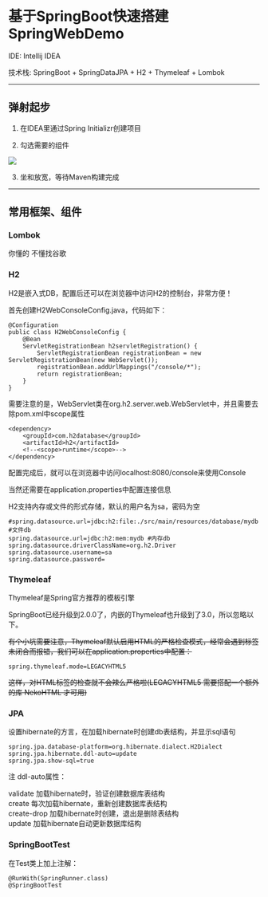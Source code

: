 # 基于SpringBoot快速搭建SpringWebDemo

IDE: Intellij IDEA

技术栈: SpringBoot + SpringDataJPA + H2 + Thymeleaf + Lombok

---

## 弹射起步

1. 在IDEA里通过Spring Initializr创建项目

2. 勾选需要的组件

![](http://7xrr7e.com1.z0.glb.clouddn.com/TIM%E6%88%AA%E5%9B%BE20180402214042.jpg)

3. 坐和放宽，等待Maven构建完成

---

## 常用框架、组件

### Lombok

你懂的 不懂找谷歌

### H2

H2是嵌入式DB，配置后还可以在浏览器中访问H2的控制台，非常方便！

首先创建H2WebConsoleConfig.java，代码如下：

```
@Configuration
public class H2WebConsoleConfig {
    @Bean
    ServletRegistrationBean h2servletRegistration() {
        ServletRegistrationBean registrationBean = new ServletRegistrationBean(new WebServlet());
        registrationBean.addUrlMappings("/console/*");
        return registrationBean;
    }
}

```

需要注意的是，WebServlet类在org.h2.server.web.WebServlet中，并且需要去除pom.xml中scope属性

```
<dependency>
    <groupId>com.h2database</groupId>
    <artifactId>h2</artifactId>
    <!--<scope>runtime</scope>-->
</dependency>
```

配置完成后，就可以在浏览器中访问localhost:8080/console来使用Console

[](H2WebConsole)

当然还需要在application.properties中配置连接信息

H2支持内存或文件的形式存储，默认的用户名为sa，密码为空

```
#spring.datasource.url=jdbc:h2:file:./src/main/resources/database/mydb #文件db
spring.datasource.url=jdbc:h2:mem:mydb #内存db
spring.datasource.driverClassName=org.h2.Driver
spring.datasource.username=sa
spring.datasource.password=
```

### Thymeleaf

Thymeleaf是Spring官方推荐的模板引擎

SpringBoot已经升级到2.0.0了，内嵌的Thymeleaf也升级到了3.0，所以忽略以下。

~~有个小坑需要注意，Thymeleaf默认启用HTML的严格检查模式，经常会遇到标签未闭合而报错，我们可以在application.properties中配置：~~

```
spring.thymeleaf.mode=LEGACYHTML5
```

~~这样，对HTML标签的检查就不会辣么严格啦(LEGACYHTML5 需要搭配一个额外的库 NekoHTML 才可用)~~

### JPA

设置hibernate的方言，在加载hibernate时创建db表结构，并显示sql语句

```
spring.jpa.database-platform=org.hibernate.dialect.H2Dialect
spring.jpa.hibernate.ddl-auto=update 
spring.jpa.show-sql=true
```

注 ddl-auto属性：

validate           加载hibernate时，验证创建数据库表结构  
create             每次加载hibernate，重新创建数据库表结构  
create-drop        加载hibernate时创建，退出是删除表结构  
update             加载hibernate自动更新数据库结构

### SpringBootTest

在Test类上加上注解：

```
@RunWith(SpringRunner.class)
@SpringBootTest
```
